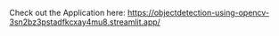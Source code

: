 Check out the Application here:
https://objectdetection-using-opencv-3sn2bz3pstadfkcxay4mu8.streamlit.app/
